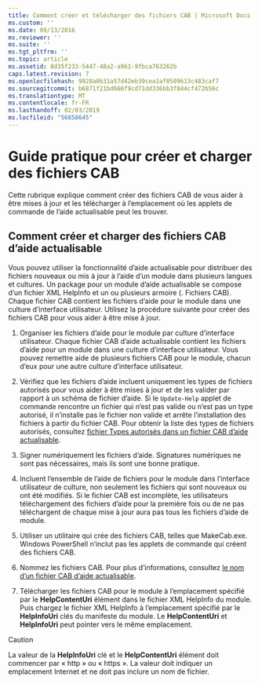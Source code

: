 ```yaml
---
title: Comment créer et télécharger des fichiers CAB | Microsoft Docs
ms.custom: ''
ms.date: 09/13/2016
ms.reviewer: ''
ms.suite: ''
ms.tgt_pltfrm: ''
ms.topic: article
ms.assetid: 8d35f233-5447-48a2-a961-9fbca763262b
caps.latest.revision: 7
ms.openlocfilehash: 9928a0b31a57d42eb39cea1af0509613c483caf7
ms.sourcegitcommit: b6871f21bd666f9cd71dd336bb3f844cf472b56c
ms.translationtype: MT
ms.contentlocale: fr-FR
ms.lasthandoff: 02/03/2019
ms.locfileid: "56858645"
---
```

# <a name="how-to-create-and-upload-cab-files"></a>Guide pratique pour créer et charger des fichiers CAB

Cette rubrique explique comment créer des fichiers CAB de vous aider à être mises à jour et les télécharger à l’emplacement où les applets de commande de l’aide actualisable peut les trouver.

## <a name="how-to-create-and-upload-updatable-help-cab-files"></a>Comment créer et charger des fichiers CAB d’aide actualisable

Vous pouvez utiliser la fonctionnalité d’aide actualisable pour distribuer des fichiers nouveaux ou mis à jour à l’aide d’un module dans plusieurs langues et cultures. Un package pour un module d’aide actualisable se compose d’un fichier XML HelpInfo et un ou plusieurs armoire (. Fichiers CAB). Chaque fichier CAB contient les fichiers d’aide pour le module dans une culture d’interface utilisateur. Utilisez la procédure suivante pour créer des fichiers CAB pour vous aider à être mise à jour.

1. Organiser les fichiers d’aide pour le module par culture d’interface utilisateur. Chaque fichier CAB d’aide actualisable contient les fichiers d’aide pour un module dans une culture d’interface utilisateur. Vous pouvez remettre aide de plusieurs fichiers CAB pour le module, chacun d’eux pour une autre culture d’interface utilisateur.

2. Vérifiez que les fichiers d’aide incluent uniquement les types de fichiers autorisés pour vous aider à être mises à jour et de les valider par rapport à un schéma de fichier d’aide. Si le `Update-Help` applet de commande rencontre un fichier qui n’est pas valide ou n’est pas un type autorisé, il n’installe pas le fichier non valide et arrête l’installation des fichiers à partir du fichier CAB. Pour obtenir la liste des types de fichiers autorisés, consultez [fichier Types autorisés dans un fichier CAB d’aide actualisable](./file-types-permitted-in-an-updatable-help-cab-file.md).

3. Signer numériquement les fichiers d’aide. Signatures numériques ne sont pas nécessaires, mais ils sont une bonne pratique.

4. Incluent l’ensemble de l’aide de fichiers pour le module dans l’interface utilisateur de culture, non seulement les fichiers qui sont nouveaux ou ont été modifiés. Si le fichier CAB est incomplète, les utilisateurs téléchargement des fichiers d’aide pour la première fois ou de ne pas téléchargent de chaque mise à jour aura pas tous les fichiers d’aide de module.

5. Utiliser un utilitaire qui crée des fichiers CAB, telles que MakeCab.exe. Windows PowerShell n’inclut pas les applets de commande qui créent des fichiers CAB.

6. Nommez les fichiers CAB. Pour plus d’informations, consultez [le nom d’un fichier CAB d’aide actualisable](./how-to-name-an-updatable-help-cab-file.md).

7. Télécharger les fichiers CAB pour le module à l’emplacement spécifié par le **HelpContentUri** élément dans le fichier XML HelpInfo du module. Puis chargez le fichier XML HelpInfo à l’emplacement spécifié par le **HelpInfoUri** clés du manifeste du module. Le **HelpContentUri** et **HelpInfoUri** peut pointer vers le même emplacement.

> [!CAUTION]
> La valeur de la **HelpInfoUri** clé et le **HelpContentUri** élément doit commencer par « http » ou « https ». La valeur doit indiquer un emplacement Internet et ne doit pas inclure un nom de fichier.